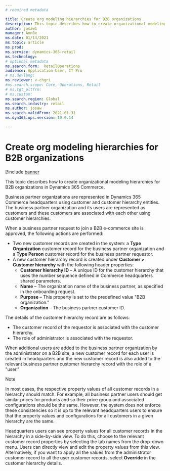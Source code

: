 ```yaml
---
# required metadata

title: Create org modeling hierarchies for B2B organizations
description: This topic describes how to create organizational modeling hierarchies for B2B organizations.
author: josaw1
manager: AnnBe
ms.date: 01/14/2021
ms.topic: article
ms.prod: 
ms.service: dynamics-365-retail
ms.technology: 
# optional metadata
ms.search.form:  RetailOperations
audience: Application User, IT Pro
# ms.devlang: 
ms.reviewer: v-chgri
#ms.search.scope: Core, Operations, Retail
# ms.tgt_pltfrm: 
# ms.custom: 
ms.search.region: Global
ms.search.industry: retail
ms.author: josaw
ms.search.validFrom: 2021-01-31
ms.dyn365.ops.version: 10.0.14

---
```


# Create org modeling hierarchies for B2B organizations

[!include [banner](../../includes/banner.md)

This topic describes how to create organizational modeling hierarchies for B2B organizations in Dynamics 365 Commerce.

Business partner organizations are represented in Dynamics 365 Commerce headquarters using customer and customer hierarchy entities. The business partner organization and its users are represented as customers and these customers are associated with each other using customer hierarchies.

When a business partner request to join a B2B e-commerce site is approved, the following actions are performed:

- Two new customer records are created in the system: a **Type Organization** customer record for the business partner organization and a **Type Person** customer record for the business partner requestor.
- A new customer hierarchy record is created under **Customer \> Customer hierarchy** with the following header properties:
    - **Customer hierarchy ID** – A unique ID for the customer hierarchy that uses the number sequence defined in Commerce headquarters shared parameters.
    - **Name** – The organization name of the business partner, as specified in the onboarding request.
    - **Purpose** – This property is set to the predefined value "B2B organization."
    - **Organization** – The business partner customer ID.

The details of the customer hierarchy record are as follows:
- The customer record of the requestor is associated with the customer hierarchy.
- The role of administrator is associated with the requestor.

When additional users are added to the business partner organization by the administrator on a B2B site, a new customer record for each user is created in headquarters and the new customer record is also added to the relevant business partner customer hierarchy record with the role of a "user."

> [!NOTE]
> In most cases, the respective property values of all customer records in a hierarchy should match. For example, all business partner users should get similar prices for products and so their price group and associated configurations should be the same. However, the system does not enforce these consistencies so it is up to the relevant headquarters users to ensure that the property values and configurations for all customers in a given hierarchy are the same.

Headquarters users can see property values for all customer records in the hierarchy in a side-by-side view. To do this, choose to the relevant customer record properties by selecting the tab names from the drop-down menu. Users can directly view and edit the property values from this view. Alternatively, if you want to apply all the values from the administrator customer record to all the user customer records, select **Override** in the customer hierarchy details.

